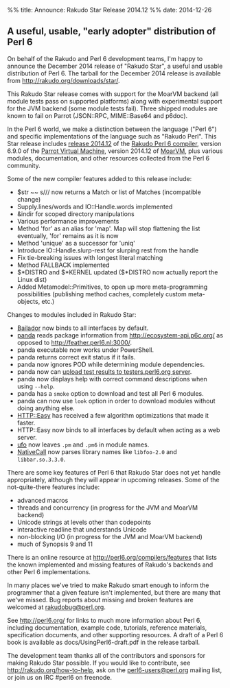 %% title: Announce: Rakudo Star Release 2014.12
%% date: 2014-12-26

<h2>A useful, usable, "early adopter" distribution of Perl 6</h2>
<p>On behalf of the Rakudo and Perl 6 development teams, I'm happy to
announce the December 2014 release of "Rakudo Star", a useful and usable
distribution of Perl 6. The tarball for the December 2014 release is
available from <a href="http://rakudo.org/downloads/star/">http://rakudo.org/downloads/star/</a>.</p>
<p>This Rakudo Star release comes with support for the MoarVM
backend (all module tests pass on supported platforms) along with
experimental support for the JVM backend (some module tests fail).
Three shipped modules are known to fail on Parrot (JSON::RPC,
MIME::Base64 and p6doc).</p>
<p>In the Perl 6 world, we make a distinction between the language
("Perl 6") and specific implementations of the language such as
"Rakudo Perl". This Star release includes <a href="">release 2014.12</a> of the
<a href="http://github.com/rakudo/rakudo">Rakudo Perl 6 compiler</a>, version 6.9.0 of the <a href="http://parrot.org">Parrot Virtual
Machine</a>, version 2014.12 of <a href="http://moarvm.org/">MoarVM</a>, plus various modules,
documentation, and other resources collected from the Perl 6
community.</p>
<p>Some of the new compiler features added to this release include:</p>
<ul>
<li>$str ~~ s/// now returns a Match or list of Matches (incompatible change)</li>
<li>Supply.lines/words and IO::Handle.words implemented</li>
<li>&amp;indir for scoped directory manipulations</li>
<li>Various performance improvements</li>
<li>Method 'for' as an alias for 'map'. Map will stop flattening the list eventually, 'for' remains as it is now</li>
<li>Method 'unique' as a successor for 'uniq'</li>
<li>Introduce IO::Handle.slurp-rest for slurping rest from the handle</li>
<li>Fix tie-breaking issues with longest literal matching</li>
<li>Method FALLBACK implemented</li>
<li>$*DISTRO and $*KERNEL updated ($*DISTRO now actually report the Linux dist)</li>
<li>Added Metamodel::Primitives, to open up more meta-programming possibilities
  (publishing method caches, completely custom meta-objects, etc.)</li>
</ul>
<p>Changes to modules included in Rakudo Star:</p>
<ul>
<li><a href="https://github.com/tadzik/Bailador">Bailador</a> now binds to all interfaces by default.</li>
<li><a href="https://github.com/tadzik/panda">panda</a> reads package information from <a href="http://ecosystem-api.p6c.org/">http://ecosystem-api.p6c.org/</a> as opposed to <a href="http://feather.perl6.nl:3000/">http://feather.perl6.nl:3000/</a>.</li>
<li>panda executable now works under PowerShell.</li>
<li>panda returns correct exit status if it fails.</li>
<li>panda now ignores POD while determining module dependencies.</li>
<li>panda now can <a href="http://perl6advent.wordpress.com/2014/12/21/day-21-community-smoke-testing/">upload test results to testers.perl6.org server</a>.</li>
<li>panda now displays help with correct command descriptions when using <code>--help</code>.</li>
<li>panda has a <code>smoke</code> option to download and test all Perl 6 modules.</li>
<li>panda can now use <code>look</code> option in order to download modules without doing anything else.</li>
<li><a href="https://github.com/supernovus/perl6-http-easy">HTTP::Easy</a> has received a few algorithm optimizations that made it faster.</li>
<li>HTTP::Easy now binds to all interfaces by default when acting as a web server.</li>
<li><a href="https://github.com/masak/ufo">ufo</a> now leaves <code>.pm</code> and <code>.pm6</code> in module names.</li>
<li><a href="https://github.com/jnthn/zavolaj">NativeCall</a> now parses library names like <code>libfoo-2.0</code> and <code>libbar.so.3.3.0</code>.</li>
</ul>
<p>There are some key features of Perl 6 that Rakudo Star does not yet
handle appropriately, although they will appear in upcoming releases.
Some of the not-quite-there features include:</p>
<ul>
<li>advanced macros</li>
<li>threads and concurrency (in progress for the JVM and MoarVM backend)</li>
<li>Unicode strings at levels other than codepoints</li>
<li>interactive readline that understands Unicode</li>
<li>non-blocking I/O (in progress for the JVM and MoarVM backend)</li>
<li>much of Synopsis 9 and 11</li>
</ul>
<p>There is an online resource at <a href="http://perl6.org/compilers/features">http://perl6.org/compilers/features</a>
that lists the known implemented and missing features of Rakudo's
backends and other Perl 6 implementations.</p>
<p>In many places we've tried to make Rakudo smart enough to inform the
programmer that a given feature isn't implemented, but there are many
that we've missed. Bug reports about missing and broken features are
welcomed at <a href="mailto:rakudobug@perl.org">rakudobug@perl.org</a>.</p>
<p>See <a href="http://perl6.org/">http://perl6.org/</a> for links to much more information about
Perl 6, including documentation, example code, tutorials, reference
materials, specification documents, and other supporting resources. A
draft of a Perl 6 book is available as docs/UsingPerl6-draft.pdf in
the release tarball.</p>
<p>The development team thanks all of the contributors and sponsors for making Rakudo Star possible. If you would like to contribute, see <a href="http://rakudo.org/how-to-help">http://rakudo.org/how-to-help</a>, ask on the <a href="mailto:perl6-users@perl.org">perl6-users@perl.org</a> mailing list, or join us on IRC #perl6 on freenode.</p>
